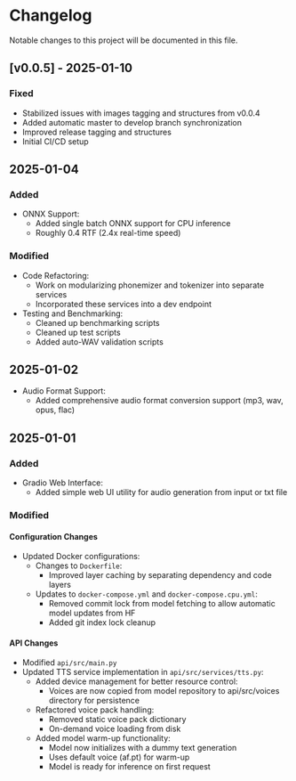 # Changelog

Notable changes to this project will be documented in this file.

## [v0.0.5] - 2025-01-10
### Fixed
- Stabilized issues with images tagging and structures from v0.0.4
- Added automatic master to develop branch synchronization
- Improved release tagging and structures
- Initial CI/CD setup

## 2025-01-04
### Added
- ONNX Support:
  - Added single batch ONNX support for CPU inference
  - Roughly 0.4 RTF (2.4x real-time speed)

### Modified
- Code Refactoring:
  - Work on modularizing phonemizer and tokenizer into separate services
  - Incorporated these services into a dev endpoint
- Testing and Benchmarking:
  - Cleaned up benchmarking scripts
  - Cleaned up test scripts
  - Added auto-WAV validation scripts

## 2025-01-02
- Audio Format Support:
  - Added comprehensive audio format conversion support (mp3, wav, opus, flac)

## 2025-01-01
### Added
- Gradio Web Interface:
  - Added simple web UI utility for audio generation from input or txt file

### Modified
#### Configuration Changes
- Updated Docker configurations:
  - Changes to `Dockerfile`:
    - Improved layer caching by separating dependency and code layers
  - Updates to `docker-compose.yml` and `docker-compose.cpu.yml`:
    - Removed commit lock from model fetching to allow automatic model updates from HF
    - Added git index lock cleanup

#### API Changes
- Modified `api/src/main.py`
- Updated TTS service implementation in `api/src/services/tts.py`:
  - Added device management for better resource control:
    - Voices are now copied from model repository to api/src/voices directory for persistence
  - Refactored voice pack handling:
    - Removed static voice pack dictionary
    - On-demand voice loading from disk
  - Added model warm-up functionality:
    - Model now initializes with a dummy text generation
    - Uses default voice (af.pt) for warm-up
    - Model is ready for inference on first request
